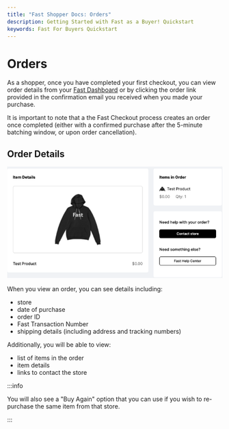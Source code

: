 ```yaml
---
title: "Fast Shopper Docs: Orders"
description: Getting Started with Fast as a Buyer! Quickstart
keywords: Fast For Buyers Quickstart
---
```


# Orders

As a shopper, once you have completed your first checkout, you can view order details from your [Fast Dashboard](https://fast.co) or by clicking the order link provided in the confirmation email you received when you made your purchase.

It is important to note that a the Fast Checkout process creates an order once completed (either with a confirmed purchase after the 5-minute batching window, or upon order cancellation).

## Order Details

![order item details](/developer-portal/images/orders_item_details.png)

When you view an order, you can see details including:

- store
- date of purchase
- order ID
- Fast Transaction Number
- shipping details (including address and tracking numbers)

Additionally, you will be able to view:

- list of items in the order
- item details
- links to contact the store

:::info

You will also see a "Buy Again" option that you can use if you wish to re-purchase the same item from that store.

:::
